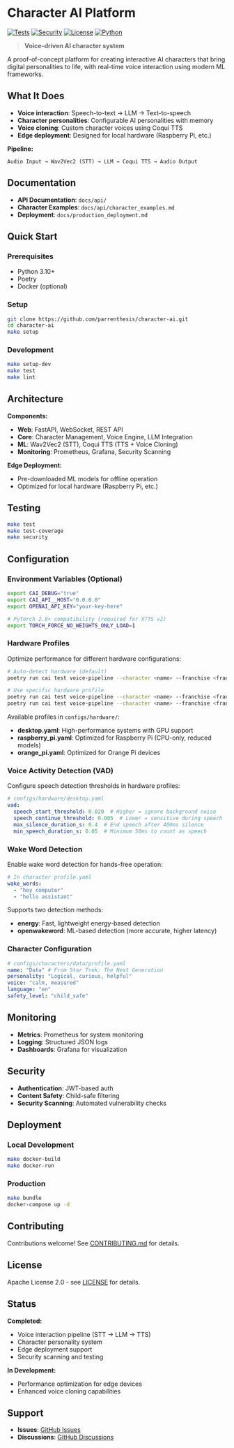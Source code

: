 # Character AI Platform

[![Tests](https://img.shields.io/badge/tests-98%20passing-green)](https://github.com/parrenthesis/character-ai/actions)
[![Security](https://img.shields.io/badge/security-0%20vulnerabilities-green)](https://github.com/parrenthesis/character-ai/security)
[![License](https://img.shields.io/badge/license-Apache%202.0-blue)](LICENSE)
[![Python](https://img.shields.io/badge/python-3.10%2B-blue)](https://python.org)

> **Voice-driven AI character system**

A proof-of-concept platform for creating interactive AI characters that bring digital personalities to life, with real-time voice interaction using modern ML frameworks.

## What It Does

- **Voice interaction**: Speech-to-text → LLM → Text-to-speech
- **Character personalities**: Configurable AI personalities with memory
- **Voice cloning**: Custom character voices using Coqui TTS
- **Edge deployment**: Designed for local hardware (Raspberry Pi, etc.)

**Pipeline:**
```
Audio Input → Wav2Vec2 (STT) → LLM → Coqui TTS → Audio Output
```

## Documentation

- **API Documentation**: `docs/api/`
- **Character Examples**: `docs/api/character_examples.md`
- **Deployment**: `docs/production_deployment.md`

## Quick Start

### Prerequisites
- Python 3.10+
- Poetry
- Docker (optional)

### Setup

```bash
git clone https://github.com/parrenthesis/character-ai.git
cd character-ai
make setup
```

### Development

```bash
make setup-dev
make test
make lint
```

## Architecture

**Components:**
- **Web**: FastAPI, WebSocket, REST API
- **Core**: Character Management, Voice Engine, LLM Integration
- **ML**: Wav2Vec2 (STT), Coqui TTS (TTS + Voice Cloning)
- **Monitoring**: Prometheus, Grafana, Security Scanning

**Edge Deployment:**
- Pre-downloaded ML models for offline operation
- Optimized for local hardware (Raspberry Pi, etc.)

## Testing

```bash
make test
make test-coverage
make security
```

## Configuration

### Environment Variables (Optional)

```bash
export CAI_DEBUG="true"
export CAI_API__HOST="0.0.0.0"
export OPENAI_API_KEY="your-key-here"

# PyTorch 2.8+ compatibility (required for XTTS v2)
export TORCH_FORCE_NO_WEIGHTS_ONLY_LOAD=1
```

### Hardware Profiles

Optimize performance for different hardware configurations:

```bash
# Auto-detect hardware (default)
poetry run cai test voice-pipeline --character <name> --franchise <franchise> --realtime

# Use specific hardware profile
poetry run cai test voice-pipeline --character <name> --franchise <franchise> --realtime --hardware desktop
poetry run cai test voice-pipeline --character <name> --franchise <franchise> --realtime --hardware raspberry_pi
```

Available profiles in `configs/hardware/`:
- **desktop.yaml**: High-performance systems with GPU support
- **raspberry_pi.yaml**: Optimized for Raspberry Pi (CPU-only, reduced models)
- **orange_pi.yaml**: Optimized for Orange Pi devices

### Voice Activity Detection (VAD)

Configure speech detection thresholds in hardware profiles:

```yaml
# configs/hardware/desktop.yaml
vad:
  speech_start_threshold: 0.020  # Higher = ignore background noise
  speech_continue_threshold: 0.005  # Lower = sensitive during speech
  max_silence_duration_s: 0.4  # End speech after 400ms silence
  min_speech_duration_s: 0.05  # Minimum 50ms to count as speech
```

### Wake Word Detection

Enable wake word detection for hands-free operation:

```yaml
# In character profile.yaml
wake_words:
  - "hey computer"
  - "hello assistant"
```

Supports two detection methods:
- **energy**: Fast, lightweight energy-based detection
- **openwakeword**: ML-based detection (more accurate, higher latency)

### Character Configuration

```yaml
# configs/characters/data/profile.yaml
name: "Data" # From Star Trek: The Next Generation
personality: "Logical, curious, helpful"
voice: "calm, measured"
language: "en"
safety_level: "child_safe"
```

## Monitoring

- **Metrics**: Prometheus for system monitoring
- **Logging**: Structured JSON logs
- **Dashboards**: Grafana for visualization

## Security

- **Authentication**: JWT-based auth
- **Content Safety**: Child-safe filtering
- **Security Scanning**: Automated vulnerability checks

## Deployment

### Local Development
```bash
make docker-build
make docker-run
```

### Production
```bash
make bundle
docker-compose up -d
```

## Contributing

Contributions welcome! See [CONTRIBUTING.md](CONTRIBUTING.md) for details.

## License

Apache License 2.0 - see [LICENSE](LICENSE) for details.

## Status

**Completed:**
- Voice interaction pipeline (STT → LLM → TTS)
- Character personality system
- Edge deployment support
- Security scanning and testing

**In Development:**
- Performance optimization for edge devices
- Enhanced voice cloning capabilities

## Support

- **Issues**: [GitHub Issues](https://github.com/parrenthesis/character-ai/issues)
- **Discussions**: [GitHub Discussions](https://github.com/parrenthesis/character-ai/discussions)
